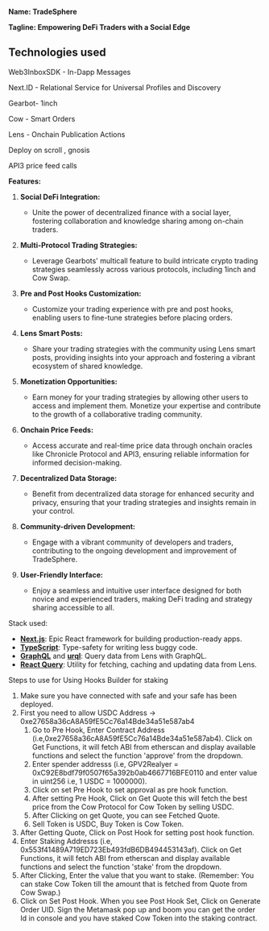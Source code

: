 **Name: TradeSphere**

**Tagline: Empowering DeFi Traders with a Social Edge**

## Technologies used

Web3InboxSDK - In-Dapp Messages

Next.ID - Relational Service for Universal Profiles and Discovery

Gearbot- 1inch 

Cow - Smart Orders

Lens - Onchain Publication Actions

Deploy on scroll , gnosis

API3 price feed calls

**Features:**

1. **Social DeFi Integration:**
   - Unite the power of decentralized finance with a social layer, fostering collaboration and knowledge sharing among on-chain traders.

2. **Multi-Protocol Trading Strategies:**
   - Leverage Gearbots' multicall feature to build intricate crypto trading strategies seamlessly across various protocols, including 1inch and Cow Swap.

3. **Pre and Post Hooks Customization:**
   - Customize your trading experience with pre and post hooks, enabling users to fine-tune strategies before placing orders.

4. **Lens Smart Posts:**
   - Share your trading strategies with the community using Lens smart posts, providing insights into your approach and fostering a vibrant ecosystem of shared knowledge.

5. **Monetization Opportunities:**
   - Earn money for your trading strategies by allowing other users to access and implement them. Monetize your expertise and contribute to the growth of a collaborative trading community.

6. **Onchain Price Feeds:**
   - Access accurate and real-time price data through onchain oracles like Chronicle Protocol and API3, ensuring reliable information for informed decision-making.

7. **Decentralized Data Storage:**
   - Benefit from decentralized data storage for enhanced security and privacy, ensuring that your trading strategies and insights remain in your control.

8. **Community-driven Development:**
   - Engage with a vibrant community of developers and traders, contributing to the ongoing development and improvement of TradeSphere.

9. **User-Friendly Interface:**
   - Enjoy a seamless and intuitive user interface designed for both novice and experienced traders, making DeFi trading and strategy sharing accessible to all.


Stack used:

- **[Next.js](https://nextjs.org/)**: Epic React framework for building production-ready apps.
- **[TypeScript](https://www.typescriptlang.org/)**: Type-safety for writing less buggy code.
- **[GraphQL](https://graphql.org/)** and **[urql](https://formidable.com/open-source/urql/)**: Query data from Lens with GraphQL.
- **[React Query](https://react-query.tanstack.com/)**: Utility for fetching, caching and updating data from Lens.


Steps to use for Using Hooks Builder for staking
1. Make sure you have connected with safe and your safe has been deployed.
2. First you need to allow USDC Address -> 0xe27658a36cA8A59fE5Cc76a14Bde34a51e587ab4
   1. Go to Pre Hook, Enter Contract Address (i.e,0xe27658a36cA8A59fE5Cc76a14Bde34a51e587ab4). Click on Get Functions, it will fetch ABI from etherscan and display available functions and select the function 'approve' from the dropdown.
   2. Enter spender addresss (i.e, GPV2Realyer = 0xC92E8bdf79f0507f65a392b0ab4667716BFE0110 and enter value in uint256 i.e, 1 USDC = 1000000).
   3. Click on set Pre Hook to set approval as pre hook function.
   4. After setting Pre Hook, Click on Get Quote this will fetch the best price from the Cow Protocol for Cow Token by selling USDC.
   5. After Clicking on get Quote, you can see Fetched Quote.
   6. Sell Token is USDC, Buy Token is Cow Token.
3. After Getting Quote, Click on Post Hook for setting post hook function.
4. Enter Staking Addresss (i.e, 0x553f41489A719ED723Eb493fdB6DB494453143af). Click on Get Functions, it will fetch ABI from etherscan and display available functions and select the function 'stake' from the dropdown.
5. After Clicking, Enter the value that you want to stake. (Remember: You can stake Cow Token till the amount that is fetched from Quote from Cow Swap.)
6. Click on Set Post Hook. When you see Post Hook Set, Click on Generate Order UID. Sign the Metamask pop up and boom you can get the order Id in console and you have staked Cow Token into the staking contract.
 